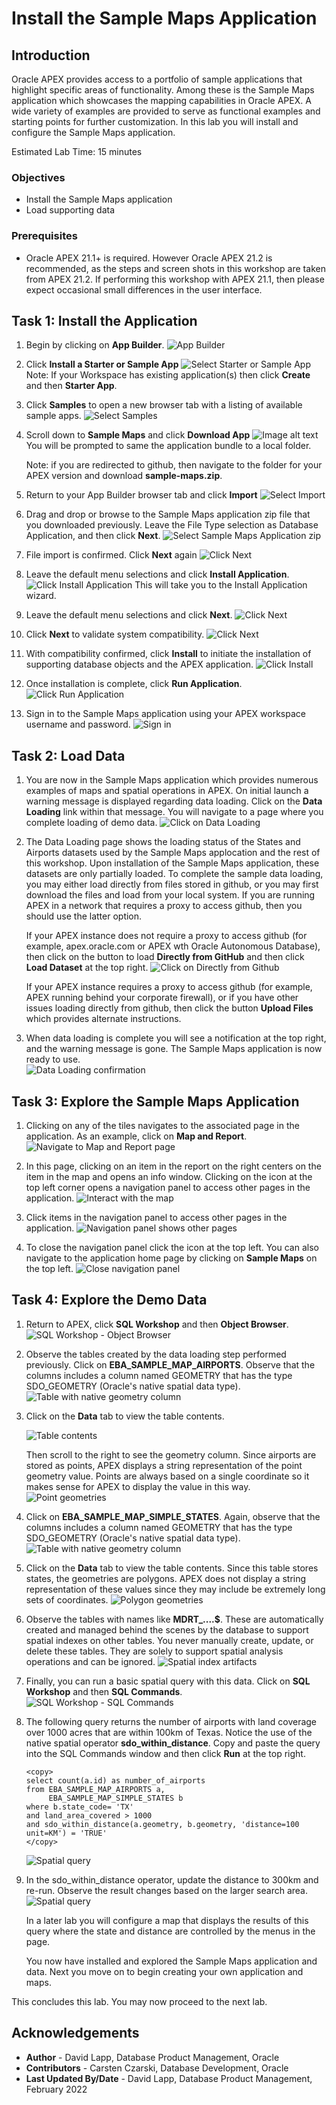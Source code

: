 # Install the Sample Maps Application


## Introduction

Oracle APEX provides access to a portfolio of sample applications that highlight specific areas of functionality. Among these is the Sample Maps application which showcases the mapping capabilities in Oracle APEX. A wide variety of examples are provided to serve as functional examples and starting points for further customization. In this lab you will install and configure the Sample Maps application. 

Estimated Lab Time: 15 minutes

### Objectives

* Install the Sample Maps application
* Load supporting data

### Prerequisites

* Oracle APEX 21.1+ is required. However Oracle APEX 21.2 is recommended, as the steps and screen shots in this workshop are taken from APEX 21.2. If performing this workshop with APEX 21.1, then please expect occasional small differences in the user interface.


## Task 1: Install the Application

1. Begin by clicking on **App Builder**.
![App Builder](images/install-sample-maps-00.png)

1. Click **Install a Starter or Sample App**
![Select Starter or Sample App](images/install-sample-maps-01.png)
Note: If your Workspace has existing application(s) then click **Create** and then **Starter App**.

3. Click **Samples** to open a new browser tab with a listing of available sample apps.
![Select Samples](images/install-sample-maps-02.png)

4. Scroll down to **Sample Maps** and click **Download App**
![Image alt text](images/install-sample-maps-03.png)
You will be prompted to same the application bundle to a local folder. 

   Note: if you are redirected to github, then navigate to the folder for your APEX version and download **sample-maps.zip**.

5. Return to your App Builder browser tab and click **Import**
![Select Import](images/install-sample-maps-04.png)

6. Drag and drop or browse to the Sample Maps application zip file that you downloaded previously.  Leave the File Type selection as Database Application, and then click **Next**.
![Select Sample Maps Application zip](images/install-sample-maps-05.png)

7. File import is confirmed. Click **Next** again
![Click Next](images/install-sample-maps-06.png)

8. Leave the default menu selections and click **Install Application**.
![Click Install Application](images/install-sample-maps-07.png)
This will take you to the Install Application wizard.

9. Leave the default menu selections and click **Next**. 
![Click Next](images/install-sample-maps-08.png)

10.  Click **Next** to validate system compatibility. 
![Click Next](images/install-sample-maps-09.png)

11.  With compatibility confirmed, click **Install** to initiate the installation of supporting database objects and the APEX application. 
![Click Install](images/install-sample-maps-10.png)

12.  Once installation is complete, click **Run Application**. 
![Click Run Application](images/install-sample-maps-11.png)

13.  Sign in to the Sample Maps application using your APEX workspace username and password.
![Sign in](images/install-sample-maps-12.png)

## Task 2: Load Data

1. You are now in the Sample Maps application which provides numerous examples of maps and spatial operations in APEX. On initial launch a warning message is displayed regarding data loading. Click on the **Data Loading** link within that message. You will navigate to a page where you complete loading of demo data.
![Click on Data Loading](images/install-sample-maps-13.png)

2. The Data Loading page shows the loading status of the States and Airports datasets used by the Sample Maps applocation and the rest of this workshop. Upon installation of the Sample Maps application, these datasets are only partially loaded. To complete the sample data loading, you may either load directly from files stored in github, or you may first download the files and load from your local system. If you are running APEX in a network that requires a proxy to access github, then you should use the latter option.
   
   If your APEX instance does not require a proxy to access github (for example, apex.oracle.com or APEX wth Oracle Autonomous Database), then click on the button to load **Directly from GitHub** and then click **Load Dataset** at the top right.
![Click on Directly from Github](images/install-sample-maps-14.png)

   If your APEX instance requires a proxy to access github (for example, APEX running behind your corporate firewall), or if you have other issues loading directly from github, then click the button **Upload Files** which provides alternate instructions.

3.  When data loading is complete you will see a notification at the top right, and the warning message is gone. The Sample Maps application is now ready to use.  
![Data Loading confirmation](images/install-sample-maps-15.png)


## Task 3: Explore the Sample Maps Application

1. Clicking on any of the tiles navigates to the associated page in the application. As an example, click on **Map and Report**.
   ![Navigate to Map and Report page](images/install-sample-maps-16.png)

2. In this page, clicking on an item in the report on the right centers on the item in the map and opens an info window. Clicking on the icon at the top left corner opens a navigation panel to access other pages in the application. 
   ![Interact with the map](images/install-sample-maps-17.png)

3. Click items in the navigation panel to access other pages in the application. 
   ![Navigation panel shows other pages](images/install-sample-maps-18.png)


4. To close the navigation panel click the icon at the top left. You can also navigate to the application home page by clicking on **Sample Maps** on the top left.
   ![Close navigation panel](images/install-sample-maps-19.png)


## Task 4: Explore the Demo Data

1. Return to APEX, click **SQL Workshop** and then **Object Browser**.
   ![SQL Workshop - Object Browser](images/install-sample-maps-20.png)

2. Observe the tables created by the data loading step performed previously. Click on **EBA\_SAMPLE\_MAP\_AIRPORTS**. Observe that the columns includes a column named GEOMETRY that has the type SDO\_GEOMETRY (Oracle's native spatial data type).
   ![Table with native geometry column](images/install-sample-maps-21.png)

3.  Click on the **Data** tab to view the table contents. 
   
       ![Table contents](images/install-sample-maps-22.png)

       Then scroll to the right to see the geometry column. Since airports are stored as points, APEX displays a string representation of the point geometry value. Points are always based on a single coordinate so it makes sense for APEX to display the value in this way. 
       ![Point geometries](images/install-sample-maps-23.png)

4. Click on **EBA\_SAMPLE\_MAP\_SIMPLE_STATES**. Again, observe that the columns includes a column named GEOMETRY that has the type SDO\_GEOMETRY (Oracle's native spatial data type).
   ![Table with native geometry column](images/install-sample-maps-24.png)

5. Click on the **Data** tab to view the table contents. Since this table stores states, the geometries are polygons. APEX does not display a string representation of these values since they may include be extremely long sets of coordinates.
   ![Polygon geometries](images/install-sample-maps-25.png)

6. Observe the tables with names like **MDRT_....$**. These are automatically created and managed behind the scenes by the database to support spatial indexes on other tables. You never manually create, update, or delete these tables. They are solely to support spatial analysis operations and can be ignored.
   ![Spatial index artifacts](images/install-sample-maps-26.png)

7. Finally, you can run a basic spatial query with this data.  Click on **SQL Workshop** and then  **SQL Commands**.
  ![SQL Workshop - SQL Commands](images/install-sample-maps-27.png)

7. The following query returns the number of airports with land coverage over 1000 acres that are within 100km of Texas. Notice the use of the native spatial operator **sdo\_within\_distance**.  Copy and paste the query into the SQL Commands window and then click **Run** at the top right.

      ```
      <copy>
      select count(a.id) as number_of_airports
      from EBA_SAMPLE_MAP_AIRPORTS a, 
           EBA_SAMPLE_MAP_SIMPLE_STATES b
      where b.state_code= 'TX'
      and land_area_covered > 1000
      and sdo_within_distance(a.geometry, b.geometry, 'distance=100 unit=KM') = 'TRUE'
      </copy>
      ```

     ![Spatial query](images/install-sample-maps-28.png)

 8. In the sdo\_within\_distance operator, update the distance to 300km and re-run. Observe the result changes based on the larger search area.
     ![Spatial query](images/install-sample-maps-29.png)    

      In a later lab you will configure a map that displays the results of this query where the state and distance are controlled by the menus in the page.

      You now have installed and explored the Sample Maps application and data. Next you move on to begin creating your own application and maps.


This concludes this lab. You may now proceed to the next lab.

## Acknowledgements
* **Author** - David Lapp, Database Product Management, Oracle
* **Contributors** - Carsten Czarski, Database Development, Oracle
* **Last Updated By/Date**  - David Lapp, Database Product Management, February 2022


